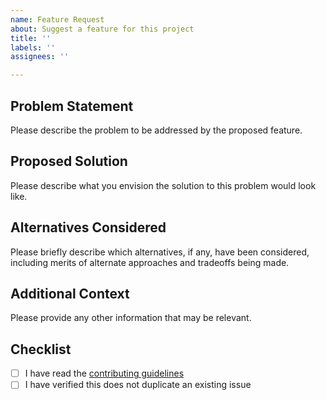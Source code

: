 ```yaml
---
name: Feature Request
about: Suggest a feature for this project
title: ''
labels: ''
assignees: ''

---
```


## Problem Statement

Please describe the problem to be addressed by the proposed feature.

## Proposed Solution

Please describe what you envision the solution to this problem would look like.

## Alternatives Considered

Please briefly describe which alternatives, if any, have been considered, including merits of alternate approaches and
tradeoffs being made.

## Additional Context

Please provide any other information that may be relevant.

## Checklist

- [ ] I have read the [contributing guidelines](https://github.com/wbaldoumas/atrea-policyengine/blob/main/CONTRIBUTING.md)
- [ ] I have verified this does not duplicate an existing issue
